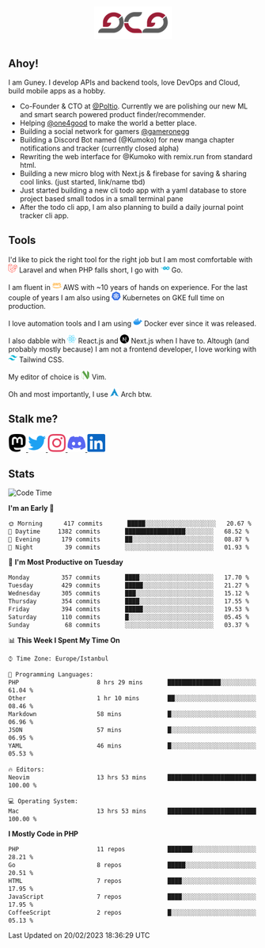 <h1 align="center">
  <img src="https://raw.githubusercontent.com/gcg/gcg/master/gcg.png" alt="Guney Can Gokoglu" />
</h1>

## Ahoy!

I am Guney. I develop APIs and backend tools, love DevOps and Cloud, build mobile apps as a hobby.

-   Co-Founder & CTO at [@Poltio](https://www.poltio.com). Currently we are polishing our new ML and smart search powered product finder/recommender.
-   Helping [@one4good](https://one4good.com) to make the world a better place.
-   Building a social network for gamers [@gameronegg](https://g1.gg)
-   Building a Discord Bot named (@Kumoko) for new manga chapter notifications and tracker (currently closed alpha)
-   Rewriting the web interface for @Kumoko with remix.run from standard html.
-   Building a new micro blog with Next.js & firebase for saving & sharing cool links. (just started, link/name tbd)
-   Just started building a new cli todo app with a yaml database to store project based small todos in a small terminal pane
-   After the todo cli app, I am also planning to build a daily journal point tracker cli app.

## Tools

I'd like to pick the right tool for the right job but I am most comfortable with <img src="https://raw.githubusercontent.com/gcg/gcg/master/assets/laravel.svg" alt="Laravel PHP" width="18" height="18" /> Laravel and when PHP falls short, I go with <img src="https://raw.githubusercontent.com/gcg/gcg/master/assets/go.svg" alt="Go" width="18" height="18" /> Go.

I am fluent in <img src="https://raw.githubusercontent.com/gcg/gcg/master/assets/amazonaws.svg" alt="AWS" width="18" height="18" /> AWS with ~10 years of hands on experience. For the last couple of years I am also using <img src="https://raw.githubusercontent.com/gcg/gcg/master/assets/kubernetes.svg" alt="GKE" height="18" width="18" /> Kubernetes on GKE full time on production.

I love automation tools and I am using <img src="https://raw.githubusercontent.com/gcg/gcg/master/assets/docker.svg" alt="Docker" width="18" height="18" /> Docker ever since it was released.

I also dabble with <img src="https://raw.githubusercontent.com/gcg/gcg/master/assets/react.svg" alt="React.js" width="18" height="18" /> React.js and <img src="https://raw.githubusercontent.com/gcg/gcg/master/assets/nextdotjs.svg" alt="Next.js" width="18" height="18" /> Next.js when I have to.
Altough (and probably mostly because) I am not a frontend developer, I love working with <img src="https://raw.githubusercontent.com/gcg/gcg/master/assets/tailwindcss.svg" alt="Tailwind CSS" width="18" height="18" /> Tailwind CSS.

My editor of choice is <img src="https://raw.githubusercontent.com/gcg/gcg/master/assets/neovim.svg" alt="NeoVim" width="18" height="18" /> Vim.

Oh and most importantly, I use <img src="https://raw.githubusercontent.com/gcg/gcg/master/assets/archlinux.svg" alt="Arch Linux" width="18" height="18" /> Arch btw.

## Stalk me?

<a href="https://vivy.dev/@gcg" rel="nofollow me" target="_blank" >
    <img src="https://raw.githubusercontent.com/gcg/gcg/master/assets/mastodon.svg" width="36" height="36" alt="@gcg" />
</a>

<a href="https://twitter.com/gcg" target="_blank" >
    <img src="https://raw.githubusercontent.com/gcg/gcg/master/assets/twitter.svg" width="36" height="36" alt="@gcg" />
</a>

<a href="https://instagram.com/gcg" target="_blank">
    <img src="https://raw.githubusercontent.com/gcg/gcg/master/assets/instagram.svg" alt="@gcg" width="36" height="36" />
</a>

<a href="https://discord.gg/SMcJHkX4r7" target="_blank">
    <img src="https://raw.githubusercontent.com/gcg/gcg/master/assets/discord.svg" alt="gcg#3057" width="36" height="36" />
</a>

<a href="https://www.linkedin.com/in/guneycan/" target="_blank">
    <img src="https://raw.githubusercontent.com/gcg/gcg/master/assets/linkedin.svg" alt="LinkedIn" width="36" height="36" />
</a>

## Stats

<!--START_SECTION:waka-->
![Code Time](http://img.shields.io/badge/Code%20Time-1%2C538%20hrs%2039%20mins-blue)

**I'm an Early 🐤** 

```text
🌞 Morning      417 commits       █████░░░░░░░░░░░░░░░░░░░░   20.67 % 
🌆 Daytime     1382 commits       █████████████████░░░░░░░░   68.52 % 
🌃 Evening      179 commits       ██░░░░░░░░░░░░░░░░░░░░░░░   08.87 % 
🌙 Night         39 commits       ░░░░░░░░░░░░░░░░░░░░░░░░░   01.93 % 

```
📅 **I'm Most Productive on Tuesday** 

```text
Monday         357 commits       ████░░░░░░░░░░░░░░░░░░░░░   17.70 % 
Tuesday        429 commits       █████░░░░░░░░░░░░░░░░░░░░   21.27 % 
Wednesday      305 commits       ███░░░░░░░░░░░░░░░░░░░░░░   15.12 % 
Thursday       354 commits       ████░░░░░░░░░░░░░░░░░░░░░   17.55 % 
Friday         394 commits       █████░░░░░░░░░░░░░░░░░░░░   19.53 % 
Saturday       110 commits       █░░░░░░░░░░░░░░░░░░░░░░░░   05.45 % 
Sunday          68 commits       ░░░░░░░░░░░░░░░░░░░░░░░░░   03.37 % 

```


📊 **This Week I Spent My Time On** 

```text
⌚︎ Time Zone: Europe/Istanbul

💬 Programming Languages: 
PHP                      8 hrs 29 mins       ███████████████░░░░░░░░░░   61.04 % 
Other                    1 hr 10 mins        ██░░░░░░░░░░░░░░░░░░░░░░░   08.46 % 
Markdown                 58 mins             █░░░░░░░░░░░░░░░░░░░░░░░░   06.96 % 
JSON                     57 mins             █░░░░░░░░░░░░░░░░░░░░░░░░   06.95 % 
YAML                     46 mins             █░░░░░░░░░░░░░░░░░░░░░░░░   05.53 % 

🔥 Editors: 
Neovim                   13 hrs 53 mins      █████████████████████████   100.00 % 

💻 Operating System: 
Mac                      13 hrs 53 mins      █████████████████████████   100.00 % 

```

**I Mostly Code in PHP** 

```text
PHP                      11 repos            ███████░░░░░░░░░░░░░░░░░░   28.21 % 
Go                       8 repos             █████░░░░░░░░░░░░░░░░░░░░   20.51 % 
HTML                     7 repos             ████░░░░░░░░░░░░░░░░░░░░░   17.95 % 
JavaScript               7 repos             ████░░░░░░░░░░░░░░░░░░░░░   17.95 % 
CoffeeScript             2 repos             █░░░░░░░░░░░░░░░░░░░░░░░░   05.13 % 

```



 Last Updated on 20/02/2023 18:36:29 UTC
<!--END_SECTION:waka-->
